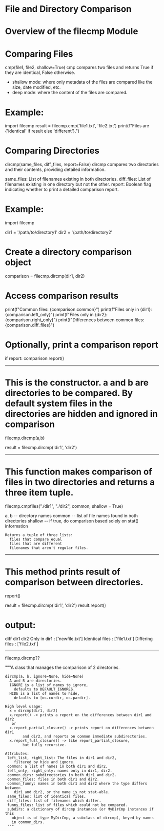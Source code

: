 


# File and Directory Comparison
# Overview of the filecmp Module

# Comparing Files
cmp(file1, file2, shallow=True)
cmp compares two files and returns True if they are identical, False otherwise.
- shallow mode: where only metadata of the files are compared like the size, date modified, etc.
- deep mode: where the content of the files are compared.

# Example:
import filecmp
result = filecmp.cmp('file1.txt', 'file2.txt')
print(f"Files are {'identical' if result else 'different'}.")

# Comparing Directories
dircmp(same_files, diff_files, report=False)
dircmp compares two directories and their contents, providing detailed information.

same_files: List of filenames existing in both directories.
diff_files: List of filenames existing in one directory but not the other.
report: Boolean flag indicating whether to print a detailed comparison report.

# Example:

import filecmp

dir1 = '/path/to/directory1'
dir2 = '/path/to/directory2'

# Create a directory comparison object
comparison = filecmp.dircmp(dir1, dir2)

# Access comparison results
print(f"Common files: {comparison.common}")
print(f"Files only in {dir1}: {comparison.left_only}")
print(f"Files only in {dir2}: {comparison.right_only}")
print(f"Differences between common files: {comparison.diff_files}")

# Optionally, print a comparison report
if report:
    comparison.report()

----------------------------------------------------------------------------
# This is the constructor. a and b are directories to be compared. By default system files in the directories are hidden and ignored in comparison

filecmp.dircmp(a,b)

result = filecmp.dircmp('dir1', 'dir2')

----------------------------------------------------------------------------

# This function makes comparison of files in two directories and returns a three item tuple. 
filecmp.cmpfiles("./dir1", "./dir2", common, shallow = True)

a, b -- directory names
common -- list of file names found in both directories
shallow -- if true, do comparison based solely on stat() information

    Returns a tuple of three lists:
      files that compare equal
      files that are different
      filenames that aren't regular files.

------------------------------------------------------------------------
# This method prints result of comparison between directories.

report()

result = filecmp.dircmp('dir1', 'dir2')
result.report()
# output:
diff dir1 dir2
Only in dir1 : ['newfile.txt']
Identical files : ['file1.txt']
Differing files : ['file2.txt']    

--------------------------------------------------------------------------
filecmp.dircmp??

"""A class that manages the comparison of 2 directories.

    dircmp(a, b, ignore=None, hide=None)
      A and B are directories.
      IGNORE is a list of names to ignore,
        defaults to DEFAULT_IGNORES.
      HIDE is a list of names to hide,
        defaults to [os.curdir, os.pardir].

    High level usage:
      x = dircmp(dir1, dir2)
      x.report() -> prints a report on the differences between dir1 and dir2
       or
      x.report_partial_closure() -> prints report on differences between dir1
            and dir2, and reports on common immediate subdirectories.
      x.report_full_closure() -> like report_partial_closure,
            but fully recursive.

    Attributes:
     left_list, right_list: The files in dir1 and dir2,
        filtered by hide and ignore.
     common: a list of names in both dir1 and dir2.
     left_only, right_only: names only in dir1, dir2.
     common_dirs: subdirectories in both dir1 and dir2.
     common_files: files in both dir1 and dir2.
     common_funny: names in both dir1 and dir2 where the type differs between
        dir1 and dir2, or the name is not stat-able.
     same_files: list of identical files.
     diff_files: list of filenames which differ.
     funny_files: list of files which could not be compared.
     subdirs: a dictionary of dircmp instances (or MyDirCmp instances if this
       object is of type MyDirCmp, a subclass of dircmp), keyed by names
       in common_dirs.
     """
     